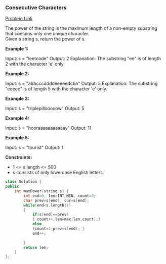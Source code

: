### __Consecutive Characters__
[Problem Link](https://leetcode.com/problems/consecutive-characters/)

The power of the string is the maximum length of a non-empty substring that contains only one unique character. \
Given a string s, return the power of s.

 

__Example 1:__

Input: s = "leetcode"
Output: 2
Explanation: The substring "ee" is of length 2 with the character 'e' only.

__Example 2:__

Input: s = "abbcccddddeeeeedcba"
Output: 5
Explanation: The substring "eeeee" is of length 5 with the character 'e' only.

__Example 3:__

Input: s = "triplepillooooow"
Output: 5

__Example 4:__

Input: s = "hooraaaaaaaaaaay"
Output: 11

__Example 5:__

Input: s = "tourist"
Output: 1
 

__Constraints:__

- 1 <= s.length <= 500
- s consists of only lowercase English letters.

```cpp
class Solution {
public:
    int maxPower(string s) {
        int end=0, len=INT_MIN, count=0;
        char prev=s[end], cur=s[end];
        while(end<s.length())
        {
            if(s[end]==prev)
            { count++;len=max(len,count);}
            else
            {count=1;prev=s[end]; }
            end++;
            
        }
        return len;
    }
};
```
